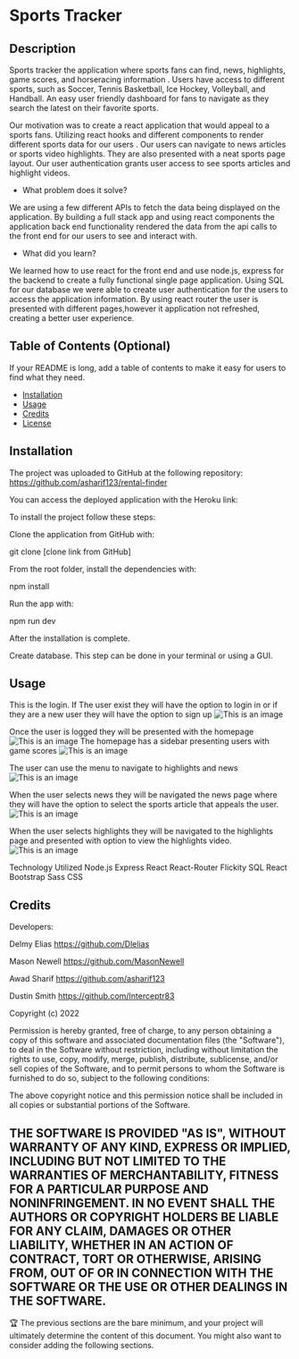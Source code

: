 # Sports Tracker

## Description

Sports tracker the application where sports fans can find, news, highlights, game scores, and horseracing information . Users have access to different sports, such as Soccer, Tennis Basketball, Ice Hockey, Volleyball, and Handball. An easy user friendly dashboard for fans to navigate as they search the latest on their favorite sports.

Our motivation was to create a react application that would appeal to a sports fans. Utilizing react hooks and different components to render different sports data for our users . Our users can navigate to news articles or sports video highlights. They are also presented with a neat sports page layout. Our user authentication grants user access to see sports articles and highlight videos.

- What problem does it solve?

We are using a few different APIs to fetch the data being displayed on the application. By building a full stack app and using react components the application back end functionality rendered the data from the api calls to the front end for our users to see and interact with.

- What did you learn?

We learned how to use react for the front end and use node.js, express for the backend to create a fully functional single page application. Using SQL for our database we were able to create user authentication for the users to access the application information. By using react router the user is presented with different pages,however it application not refreshed, creating a better user experience.

## Table of Contents (Optional)

If your README is long, add a table of contents to make it easy for users to find what they need.

- [Installation](#installation)
- [Usage](#usage)
- [Credits](#credits)
- [License](#license)

## Installation

The project was uploaded to GitHub at the following repository: https://github.com/asharif123/rental-finder

You can access the deployed application with the Heroku link:

To install the project follow these steps:

Clone the application from GitHub with:

git clone [clone link from GitHub]

From the root folder, install the dependencies with:

npm install

Run the app with:

npm run dev

After the installation is complete.

Create database. This step can be done in your terminal or using a GUI.

## Usage

This is the login. If The user exist they will have the option to login in or if they are a new user they will have the option to sign up
![This is an image](./sports-tracker-client/public/demo/loginpage.png)

Once the user is logged they will be presented with the homepage
![This is an image](./sports-tracker-client/public/demo/Home-one.png)
The homepage has a sidebar presenting users with game scores
![This is an image](./sports-tracker-client/public/demo/Home-two.png)

The user can use the menu to navigate to highlights and news
![This is an image](./sports-tracker-client/public/demo/navmenu.png)

When the user selects news they will be navigated the news page where they will have the option to select the sports article that appeals the user.
![This is an image](./sports-tracker-client/public/demo/newspage.png)

When the user selects highlights they will be navigated to the highlights page and presented with option to view the highlights video.
![This is an image](./sports-tracker-client/public/demo/highlightspage.png)

Technology Utilized
Node.js
Express
React
React-Router
Flickity
SQL
React Bootstrap
Sass CSS

## Credits

Developers:

Delmy Elias https://github.com/Dlelias

Mason Newell https://github.com/MasonNewell

Awad Sharif https://github.com/asharif123

Dustin Smith https://github.com/Interceptr83

Copyright (c) 2022

Permission is hereby granted, free of charge, to any person obtaining a copy of this software and associated documentation files (the "Software"), to deal in the Software without restriction, including without limitation the rights to use, copy, modify, merge, publish, distribute, sublicense, and/or sell copies of the Software, and to permit persons to whom the Software is furnished to do so, subject to the following conditions:

The above copyright notice and this permission notice shall be included in all copies or substantial portions of the Software.

## THE SOFTWARE IS PROVIDED "AS IS", WITHOUT WARRANTY OF ANY KIND, EXPRESS OR IMPLIED, INCLUDING BUT NOT LIMITED TO THE WARRANTIES OF MERCHANTABILITY, FITNESS FOR A PARTICULAR PURPOSE AND NONINFRINGEMENT. IN NO EVENT SHALL THE AUTHORS OR COPYRIGHT HOLDERS BE LIABLE FOR ANY CLAIM, DAMAGES OR OTHER LIABILITY, WHETHER IN AN ACTION OF CONTRACT, TORT OR OTHERWISE, ARISING FROM, OUT OF OR IN CONNECTION WITH THE SOFTWARE OR THE USE OR OTHER DEALINGS IN THE SOFTWARE.

🏆 The previous sections are the bare minimum, and your project will ultimately determine the content of this document. You might also want to consider adding the following sections.
